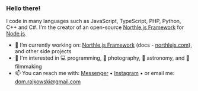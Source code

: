 ### Hello there!

I code in many languages such as JavaScript, TypeScript, PHP, Python, C++ and C#. I'm the creator of an open-source [Northle.js Framework](https://northlejs.com) for [Node.js](https://nodejs.org).

- 🔭 I’m currently working on: [Northle.js Framework](https://github.com/northle) (docs - [northlejs.com](https://northlejs.com)), and other side projects
- 💜 I'm interested in 💻 programming, 📸 photography, 🔭 astronomy, and 🎥 filmmaking
- 📫 You can reach me with: [Messenger](https://www.facebook.com/dominik.rajkowski.9) • [Instagram](https://www.instagram.com/dominiq_rajkowski) • or email me: dom.rajkowski@gmail.com
